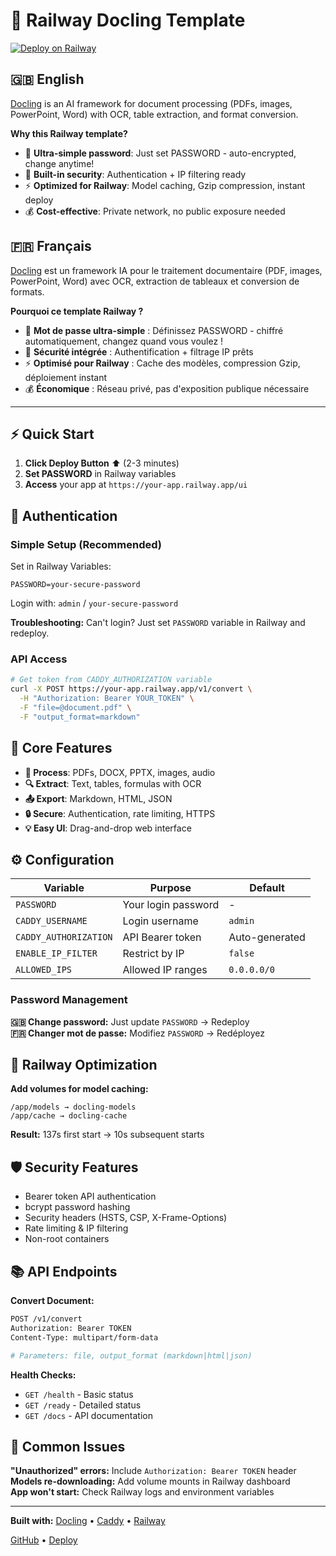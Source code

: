 # 🚀 Railway Docling Template

[![Deploy on Railway](https://railway.com/button.svg)](https://railway.com/new/template/docling-ocr-anything?referralCode=Z1xivh)

## 🇬🇧 English
[Docling](https://github.com/DS4SD/docling) is an AI framework for document processing (PDFs, images, PowerPoint, Word) with OCR, table extraction, and format conversion.

**Why this Railway template?**
- 🔑 **Ultra-simple password**: Just set PASSWORD - auto-encrypted, change anytime!
- 🔐 **Built-in security**: Authentication + IP filtering ready
- ⚡ **Optimized for Railway**: Model caching, Gzip compression, instant deploy
- 💰 **Cost-effective**: Private network, no public exposure needed

## 🇫🇷 Français
[Docling](https://github.com/DS4SD/docling) est un framework IA pour le traitement documentaire (PDF, images, PowerPoint, Word) avec OCR, extraction de tableaux et conversion de formats.

**Pourquoi ce template Railway ?**
- 🔑 **Mot de passe ultra-simple** : Définissez PASSWORD - chiffré automatiquement, changez quand vous voulez !
- 🔐 **Sécurité intégrée** : Authentification + filtrage IP prêts
- ⚡ **Optimisé pour Railway** : Cache des modèles, compression Gzip, déploiement instant
- 💰 **Économique** : Réseau privé, pas d'exposition publique nécessaire

---

## ⚡ Quick Start

1. **Click Deploy Button** ⬆️ (2-3 minutes)
2. **Set PASSWORD** in Railway variables  
3. **Access** your app at `https://your-app.railway.app/ui`

## 🔐 Authentication

### Simple Setup (Recommended)
Set in Railway Variables:
```env
PASSWORD=your-secure-password
```
Login with: `admin` / `your-secure-password`

**Troubleshooting:** Can't login? Just set `PASSWORD` variable in Railway and redeploy.

### API Access
```bash
# Get token from CADDY_AUTHORIZATION variable
curl -X POST https://your-app.railway.app/v1/convert \
  -H "Authorization: Bearer YOUR_TOKEN" \
  -F "file=@document.pdf" \
  -F "output_format=markdown"
```

## 🎯 Core Features
- **📄 Process**: PDFs, DOCX, PPTX, images, audio
- **🔍 Extract**: Text, tables, formulas with OCR
- **📤 Export**: Markdown, HTML, JSON
- **🔒 Secure**: Authentication, rate limiting, HTTPS
- **💡 Easy UI**: Drag-and-drop web interface

## ⚙️ Configuration

| Variable | Purpose | Default |
|----------|---------|---------|
| `PASSWORD` | Your login password | - |
| `CADDY_USERNAME` | Login username | `admin` |
| `CADDY_AUTHORIZATION` | API Bearer token | Auto-generated |
| `ENABLE_IP_FILTER` | Restrict by IP | `false` |
| `ALLOWED_IPS` | Allowed IP ranges | `0.0.0.0/0` |

### Password Management
**🇬🇧 Change password:** Just update `PASSWORD` → Redeploy  
**🇫🇷 Changer mot de passe:** Modifiez `PASSWORD` → Redéployez

## 🚀 Railway Optimization

**Add volumes for model caching:**
```
/app/models → docling-models
/app/cache → docling-cache
```
**Result:** 137s first start → 10s subsequent starts

## 🛡️ Security Features
- Bearer token API authentication  
- bcrypt password hashing
- Security headers (HSTS, CSP, X-Frame-Options)
- Rate limiting & IP filtering
- Non-root containers

## 📚 API Endpoints

**Convert Document:**
```bash
POST /v1/convert
Authorization: Bearer TOKEN
Content-Type: multipart/form-data

# Parameters: file, output_format (markdown|html|json)
```

**Health Checks:**
- `GET /health` - Basic status
- `GET /ready` - Detailed status  
- `GET /docs` - API documentation

## 🔧 Common Issues

**"Unauthorized" errors:** Include `Authorization: Bearer TOKEN` header  
**Models re-downloading:** Add volume mounts in Railway dashboard  
**App won't start:** Check Railway logs and environment variables

---

**Built with:** [Docling](https://github.com/DS4SD/docling) • [Caddy](https://caddyserver.com) • [Railway](https://railway.app)

[GitHub](https://github.com/yourusername/railway-docling-template) • [Deploy](https://railway.com/new/template/docling-ocr-anything?referralCode=Z1xivh)